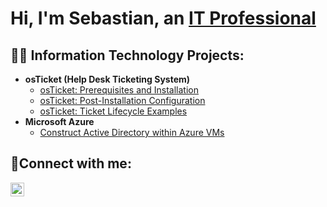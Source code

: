 <h1>Hi, I'm Sebastian, an <a href="https://www.linkedin.com/in/sebastian-becerra-sb">IT Professional</a></h1>

<h2>👨‍💻 Information Technology Projects:</h2>

- <b>osTicket (Help Desk Ticketing System)</b>
  - [osTicket: Prerequisites and Installation](https://github.com/sebbec31/osticket-prereqs)
  - [osTicket: Post-Installation Configuration](https://github.com/sebbec31/post-install-config)
  - [osTicket: Ticket Lifecycle Examples](https://github.com/sebbec31/ticket-lifecycle)
- <b>Microsoft Azure</b>
  - [Construct Active Directory within Azure VMs](https://github.com/sebbec31/configure-ad)

<h2>🤳Connect with me:</h2>

[<img align="left" alt="Sebastian | LinkedIn" width="22px" src="https://cdn.jsdelivr.net/npm/simple-icons@v3/icons/linkedin.svg" />][linkedin]

[linkedin]: https://www.linkedin.com/in/sebastian-becerra-sb
